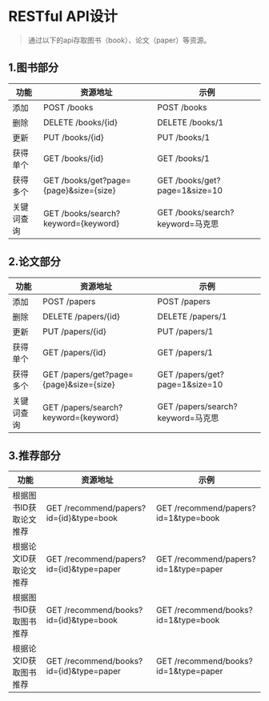 # RESTful API设计
>通过以下的api存取图书（book）、论文（paper）等资源。

## 1.图书部分
|功能|资源地址|示例|
| --- | --- | --- |
|添加|POST /books|POST /books|
|删除|DELETE /books/{id}|DELETE /books/1|
|更新|PUT /books/{id}|PUT /books/1|
|获得单个|GET /books/{id}|GET /books/1|
|获得多个|GET /books/get?page={page}&size={size}|GET /books/get?page=1&size=10|
|关键词查询|GET /books/search?keyword={keyword}|GET /books/search?keyword=马克思|

## 2.论文部分
|功能|资源地址|示例|
| --- | --- | --- |
|添加|POST /papers|POST /papers|
|删除|DELETE /papers/{id}|DELETE /papers/1|
|更新|PUT /papers/{id}|PUT /papers/1|
|获得单个|GET /papers/{id}|GET /papers/1|
|获得多个|GET /papers/get?page={page}&size={size}|GET /papers/get?page=1&size=10|
|关键词查询|GET /papers/search?keyword={keyword}|GET /papers/search?keyword=马克思|

## 3.推荐部分
|功能|资源地址|示例|
| --- | --- | --- |
|根据图书ID获取论文推荐|GET /recommend/papers?id={id}&type=book|GET /recommend/papers?id=1&type=book|
|根据论文ID获取论文推荐|GET /recommend/papers?id={id}&type=paper|GET /recommend/papers?id=1&type=paper|
|根据图书ID获取图书推荐|GET /recommend/books?id={id}&type=book|GET /recommend/books?id=1&type=book|
|根据论文ID获取图书推荐|GET /recommend/books?id={id}&type=paper|GET /recommend/books?id=1&type=paper|

